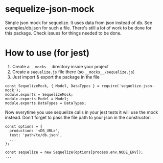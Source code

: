 # sequelize-json-mock
Simple json mock for sequelize. It uses data from json instead of db. See examples/db.json for such a file. There's still a lot of work to be done for this package. Check issues for things needed to be done.

# How to use (for jest)
1. Create a `__mocks__` directory inside your project
2. Create a `sequelize.js` file there (so `__mocks__/sequelize.js`)
3. Just import & export the package in the file
```
const SequelizeMock, { Model, DataTypes } = require('sequelize-json-mock');
module.exports = SequelizeMock;
module.exports.Model = Model;
module.exports.DataTypes = DataTypes;
```

Now everytime you use sequelize calls in your jest tests it will use the mock instead. Don't forget to pass the file path to your json in the constructor:
```
const options = {
  production: '<DB_URL>',
  test: 'path/to/db.json',
  ...
};

const sequelize = new Sequelize(options[process.env.NODE_ENV]);
...
```
